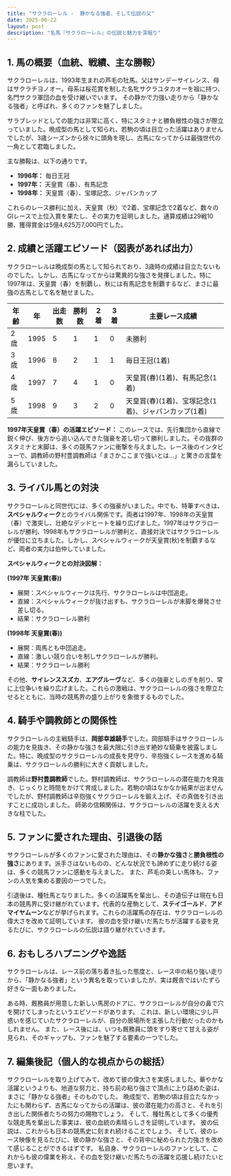 ```yaml
---
title: "サクラローレル -  静かなる強者、そして伝説の父"
date: 2025-06-22
layout: post
description: "名馬『サクラローレル』の伝説と魅力を深堀り"
---
```


## 1. 馬の概要（血統、戦績、主な勝鞍）

サクラローレルは、1993年生まれの芦毛の牡馬。父はサンデーサイレンス、母はサクラチヨノオー。母系は桜花賞を制した名牝サクラユタカオーを祖に持つ、名門サクラ軍団の血を受け継いでいます。  その静かで力強い走りから「静かなる強者」と呼ばれ、多くのファンを魅了しました。

サラブレッドとしての能力は非常に高く、特にスタミナと勝負根性の強さが際立っていました。晩成型の馬として知られ、若駒の頃は目立った活躍はありませんでしたが、3歳シーズンから徐々に頭角を現し、古馬になってからは最強世代の一角として君臨しました。

主な勝鞍は、以下の通りです。

* **1996年：**  毎日王冠
* **1997年：**  天皇賞（春）、有馬記念
* **1998年：**  天皇賞（春）、宝塚記念、ジャパンカップ

これらのレース勝利に加え、天皇賞（秋）で2着、宝塚記念で2着など、数々のGIレースで上位入賞を果たし、その実力を証明しました。通算成績は29戦10勝、獲得賞金は5億4,625万7,000円でした。


## 2. 成績と活躍エピソード（図表があれば出力）

サクラローレルは晩成型の馬として知られており、3歳時の成績は目立たないものでした。しかし、古馬になってからは驚異的な強さを発揮しました。特に1997年は、天皇賞（春）を制覇し、秋には有馬記念を制覇するなど、まさに最強の古馬として名を馳せました。

| 年齢 | 年 | 出走数 | 勝利数 | 2着 | 3着 | 主要レース成績 |
|---|---|---|---|---|---|---|
| 2歳 | 1995 | 5 | 1 | 1 | 0 |  未勝利 |
| 3歳 | 1996 | 8 | 2 | 1 | 1 | 毎日王冠(1着) |
| 4歳 | 1997 | 7 | 4 | 1 | 0 | 天皇賞(春)(1着)、有馬記念(1着) |
| 5歳 | 1998 | 9 | 3 | 2 | 0 | 天皇賞(春)(1着)、宝塚記念(1着)、ジャパンカップ(1着) |


**1997年天皇賞（春）の活躍エピソード：**  このレースでは、先行集団から直線で鋭く伸び、後方から追い込んできた強豪を差し切って勝利しました。その抜群のスタミナと末脚は、多くの競馬ファンに衝撃を与えました。レース後のインタビューで、調教師の野村豊調教師は「まさかここまで強いとは…」と驚きの言葉を漏らしていました。


## 3. ライバル馬との対決

サクラローレルと同世代には、多くの強豪がいました。中でも、特筆すべきは、**スペシャルウィーク**とのライバル関係です。両者は1997年、1998年の天皇賞（春）で激突し、壮絶なデッドヒートを繰り広げました。1997年はサクラローレルが勝利、1998年もサクラローレルが勝利と、直接対決ではサクラローレルが優位に立ちました。しかし、スペシャルウィークが天皇賞(秋)を制覇するなど、両者の実力は伯仲していました。


**スペシャルウィークとの対決図解：**

**(1997年 天皇賞(春))**

* 展開：スペシャルウィークは先行、サクラローレルは中団追走。
* 直線：スペシャルウィークが抜け出すも、サクラローレルが末脚を爆発させ差し切る。
* 結果：サクラローレル勝利


**(1998年 天皇賞(春))**

* 展開：両馬とも中団追走。
* 直線：激しい競り合いを制しサクラローレルが勝利。
* 結果：サクラローレル勝利


その他、**サイレンススズカ**、**エアグルーヴ**など、多くの強豪としのぎを削り、常に上位争いを繰り広げました。これらの激戦は、サクラローレルの強さを際立たせるとともに、当時の競馬界の盛り上がりを象徴するものでした。


## 4. 騎手や調教師との関係性

サクラローレルの主戦騎手は、**岡部幸雄騎手**でした。岡部騎手はサクラローレルの能力を見抜き、その静かな強さを最大限に引き出す絶妙な騎乗を披露しました。特に、晩成型のサクラローレルの成長を見守り、辛抱強くレースを進める騎乗は、サクラローレルの勝利に大きく貢献しました。

調教師は**野村豊調教師**でした。野村調教師は、サクラローレルの潜在能力を見抜き、じっくりと時間をかけて育成しました。若駒の頃はなかなか結果が出ませんでしたが、野村調教師は辛抱強くサクラローレルを鍛え上げ、その真価を引き出すことに成功しました。  師弟の信頼関係は、サクラローレルの活躍を支える大きな柱でした。


## 5. ファンに愛された理由、引退後の話

サクラローレルが多くのファンに愛された理由は、その**静かな強さ**と**勝負根性の強さ**にあります。派手さはないものの、どんな状況でも諦めずに走り続ける姿は、多くの競馬ファンに感動を与えました。  また、芦毛の美しい馬体も、ファンの人気を集める要因の一つでした。

引退後は、種牡馬となりました。多くの活躍馬を輩出し、その遺伝子は現在も日本の競馬界に受け継がれています。代表的な産駒として、**ステイゴールド**、**アドマイヤムーン**などが挙げられます。これらの活躍馬の存在は、サクラローレルの偉大さを改めて証明しています。  彼の血を受け継いだ馬たちが活躍する姿を見るたびに、サクラローレルの伝説は語り継がれていきます。


## 6. おもしろハプニングや逸話

サクラローレルは、レース前の落ち着き払った態度と、レース中の粘り強い走りから、「静かなる強者」という異名を取っていましたが、実は厩舎ではいたずら好きな一面もありました。

ある時、厩務員が用意した新しい馬房のドアに、サクラローレルが自分の鼻で穴を開けてしまったというエピソードがあります。  これは、新しい環境に少し戸惑いを感じていたサクラローレルが、自分の居場所を主張した行動だったのかもしれません。  また、レース後には、いつも厩務員に頭をすり寄せて甘える姿が見られ、そのギャップも、ファンを魅了する要素の一つでした。


## 7. 編集後記（個人的な視点からの総括）

サクラローレルを取り上げてみて、改めて彼の偉大さを実感しました。華やかな活躍というよりも、地道な努力と、持ち前の粘り強さで頂点に上り詰めた姿は、まさに「静かなる強者」そのものでした。  晩成型で、若駒の頃は目立たなかったにも関わらず、古馬になってからの活躍は、彼の潜在能力の高さと、それを引き出した関係者たちの努力の賜物でしょう。  そして、種牡馬として多くの優秀な競走馬を輩出した事実は、彼の血統の素晴らしさを証明しています。  彼の伝説は、これからも日本の競馬史に刻まれ続けることでしょう。  そして、彼のレース映像を見るたびに、彼の静かな強さと、その背中に秘められた力強さを改めて感じることができるはずです。  私自身、サクラローレルのファンとして、これからも彼の偉業を称え、その血を受け継いだ馬たちの活躍を応援し続けたいと思います。

